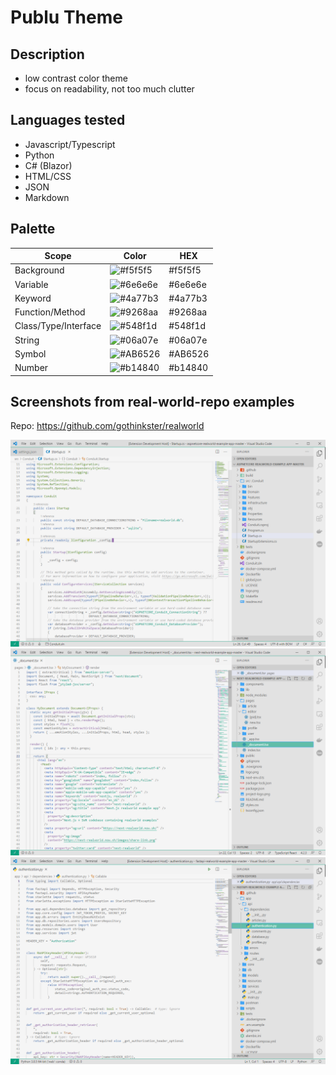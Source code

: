 # Publu Theme



## Description

- low contrast color theme 
- focus on readability, not too much clutter


## Languages tested

- Javascript/Typescript
- Python
- C# (Blazor)
- HTML/CSS
- JSON
- Markdown


## Palette

| Scope                | Color                                                     | HEX     |
| -------------------- | --------------------------------------------------------- | ------- |
| Background           | ![#f5f5f5](https://via.placeholder.com/35/f5f5f5/?text=+) | #f5f5f5 |
| Variable             | ![#6e6e6e](https://via.placeholder.com/35/6e6e6e/?text=+) | #6e6e6e |
| Keyword              | ![#4a77b3](https://via.placeholder.com/35/4a77b3/?text=+) | #4a77b3 |
| Function/Method      | ![#9268aa](https://via.placeholder.com/35/9268aa/?text=+) | #9268aa |
| Class/Type/Interface | ![#548f1d](https://via.placeholder.com/35/548f1d/?text=+) | #548f1d |
| String               | ![#06a07e](https://via.placeholder.com/35/06a07e/?text=+) | #06a07e |
| Symbol               | ![#AB6526](https://via.placeholder.com/35/AB6526/?text=+) | #AB6526 |
| Number               | ![#b14840](https://via.placeholder.com/35/b14840/?text=+) | #b14840 |


## Screenshots from real-world-repo examples

Repo: https://github.com/gothinkster/realworld

<img src="screenshots/cs.png" width="1000" />
<img src="screenshots/next-ts.png" width="1000" />
<img src="screenshots/fastapi-py.png" width="1000" />


